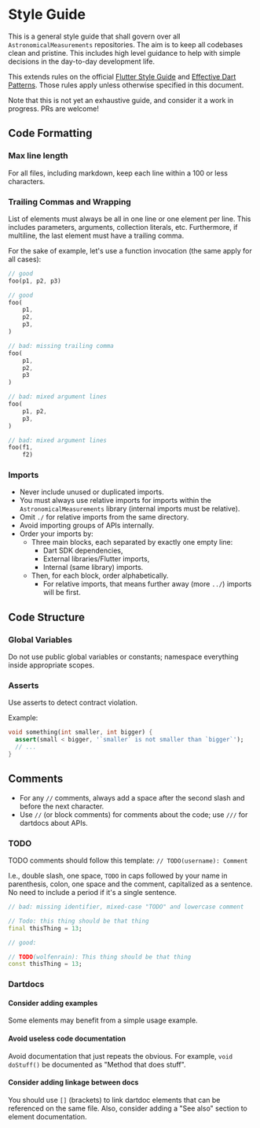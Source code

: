 # Style Guide

This is a general style guide that shall govern over all `AstronomicalMeasurements` repositories. The aim is
to keep all codebases clean and pristine. This includes high level guidance to help with simple
decisions in the day-to-day development life.

This extends rules on the
official [Flutter Style Guide](https://github.com/flutter/flutter/wiki/Style-guide-for-Flutter-repo)
and [Effective Dart Patterns](https://dart.dev/guides/language/effective-dart). Those rules apply
unless otherwise specified in this document.

Note that this is not yet an exhaustive guide, and consider it a work in progress. PRs are welcome!

## Code Formatting

### Max line length

For all files, including markdown, keep each line within a 100 or less characters.

### Trailing Commas and Wrapping

List of elements must always be all in one line or one element per line. This includes parameters,
arguments, collection literals, etc. Furthermore, if multiline, the last element must have a
trailing comma.

For the sake of example, let's use a function invocation (the same apply for all cases):

```dart
// good
foo(p1, p2, p3)

// good
foo(
    p1,
    p2,
    p3,
)

// bad: missing trailing comma
foo(
    p1,
    p2,
    p3
)

// bad: mixed argument lines
foo(
    p1, p2,
    p3,
)

// bad: mixed argument lines
foo(f1,
    f2)
```

### Imports

- Never include unused or duplicated imports.
- You must always use relative imports for imports within the `AstronomicalMeasurements` library
  (internal imports must be relative).
- Omit `./` for relative imports from the same directory.
- Avoid importing groups of APIs internally.
- Order your imports by:
  - Three main blocks, each separated by exactly one empty line:
    - Dart SDK dependencies,
    - External libraries/Flutter imports,
    - Internal (same library) imports.
  - Then, for each block, order alphabetically.
    - For relative imports, that means further away (more `../`) imports will be first.

## Code Structure

### Global Variables

Do not use public global variables or constants; namespace everything inside appropriate scopes.

### Asserts

Use asserts to detect contract violation.

Example:

```dart
void something(int smaller, int bigger) {
  assert(small < bigger, '`smaller` is not smaller than `bigger`');
  // ...
}
```

## Comments

- For any `//` comments, always add a space after the second slash and before the next character.
- Use `//` (or block comments) for comments about the code; use `///` for dartdocs about APIs.

### TODO

TODO comments should follow this template: `// TODO(username): Comment`

I.e., double slash, one space, `TODO` in caps followed by your name in parenthesis, colon, one space
and the comment, capitalized as a sentence. No need to include a period if it's a single sentence.

```dart
// bad: missing identifier, mixed-case "TODO" and lowercase comment

// Todo: this thing should be that thing
final thisThing = 13;

// good:

// TODO(wolfenrain): This thing should be that thing
const thisThing = 13;
```

### Dartdocs

#### Consider adding examples

Some elements may benefit from a simple usage example.

#### Avoid useless code documentation

Avoid documentation that just repeats the obvious. For example, `void doStuff()` be documented as
"Method that does stuff".

#### Consider adding linkage between docs

You should use `[]` (brackets) to link dartdoc elements that can be referenced on the same file.
Also, consider adding a "See also" section to element documentation.
